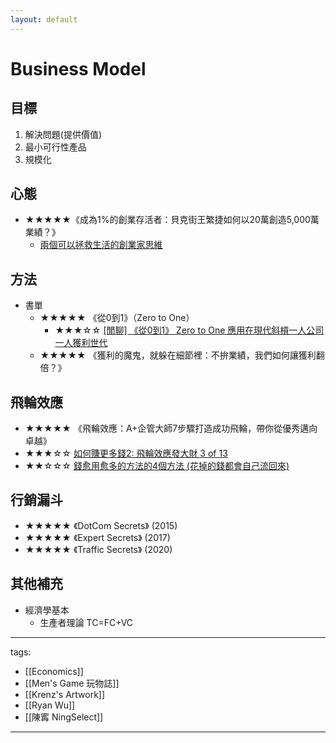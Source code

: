 ```yaml
---
layout: default
---
```

# Business Model

## 目標
1. 解決問題(提供價值)
2. 最小可行性產品
3. 規模化

## 心態
* ★★★★★《成為1%的創業存活者：貝克街王繁捷如何以20萬創造5,000萬業績？》
  * [兩個可以拯救生活的創業家思維](https://youtu.be/5yVMIIhRWWA)

## 方法
* 書單
  * ★★★★★ 《從0到1》（Zero to One）
    * ★★★☆☆ [[閒聊] 《從0到1》 Zero to One 應用在現代斜槓一人公司一人獲利世代](https://youtu.be/BjzXWoOEdpU)
  * ★★★★★ 《獲利的魔鬼，就躲在細節裡：不拚業績，我們如何讓獲利翻倍？》

## 飛輪效應
  * ★★★★★ 《飛輪效應：A+企管大師7步驟打造成功飛輪，帶你從優秀邁向卓越》
  * ★★★☆☆ [如何賺更多錢2: 飛輪效應發大財 3 of 13](https://youtu.be/ldD2ws_hIVQ)
  * ★★☆☆☆ [錢愈用愈多的方法的4個方法 (花掉的錢都會自己流回來)](https://youtu.be/y7dc5z1RCLk)

## 行銷漏斗
* ★★★★★ 《DotCom Secrets》 (2015)
* ★★★★★ 《Expert Secrets》 (2017)
* ★★★★★ 《Traffic Secrets》 (2020)

## 其他補充
  * 經濟學基本
    * 生產者理論 TC=FC+VC


---
tags:
  - [[Economics]]
  - [[Men's Game 玩物誌]]
  - [[Krenz's Artwork]]
  - [[Ryan Wu]]
  - [[陳寗 NingSelect]]
  
---